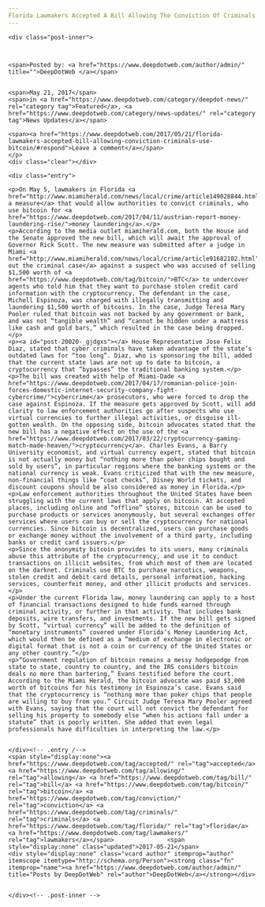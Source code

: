 ```yaml
---
Florida Lawmakers Accepted A Bill Allowing The Conviction Of Criminals Who Use Bitcoin
---
```

<article class="post-listing post-20020 post type-post status-publish format-standard has-post-thumbnail hentry  tag-accepted tag-allowing tag-bill tag-bitcoin tag-conviction tag-criminals tag-florida tag-lawmakers">
    
    <div class="post-inner">
    
    
        
    <span>Posted by: <a href="https://www.deepdotweb.com/author/admin/" title="">DeepDotWeb </a></span>
    
    
    <span>May 21, 2017</span>
    <span>in <a href="https://www.deepdotweb.com/category/deepdot-news/" rel="category tag">Featured</a>, <a href="https://www.deepdotweb.com/category/news-updates/" rel="category tag">News Updates</a></span>
    
    <span><a href="https://www.deepdotweb.com/2017/05/21/florida-lawmakers-accepted-bill-allowing-conviction-criminals-use-bitcoin/#respond">Leave a comment</a></span>
    </p>
    <div class="clear"></div>
    
    <div class="entry">
    
    <p>On May 5, lawmakers in Florida <a href="http://www.miamiherald.com/news/local/crime/article149028844.html">accepted a measure</a> that would allow authorities to convict criminals, who use bitcoin for <a href="https://www.deepdotweb.com/2017/04/11/austrian-report-money-laundering-rise/">money laundering</a>.</p>
    <p>According to the media outlet miamiherald.com, both the House and the Senate approved the new bill, which will await the approval of Governor Rick Scott. The new measure was submitted after a judge in Miami <a href="http://www.miamiherald.com/news/local/crime/article91682102.html">threw out the criminal case</a> against a suspect who was accused of selling $1,500 worth of <a href="https://www.deepdotweb.com/tag/bitcoin/">BTC</a> to undercover agents who told him that they want to purchase stolen credit card information with the cryptocurrency. The defendant in the case, Michell Espinoza, was charged with illegally transmitting and laundering $1,500 worth of bitcoins. In the case, Judge Teresa Mary Pooler ruled that bitcoin was not backed by any government or bank, and was not “tangible wealth” and “cannot be hidden under a mattress like cash and gold bars,” which resulted in the case being dropped.</p>
    <p><a id="post-20020-_gjdgxs"></a> House Representative Jose Felix Diaz, stated that cyber criminals have taken advantage of the state’s outdated laws for “too long”. Diaz, who is sponsoring the bill, added that the current state laws are not up to date to bitcoin, a cryptocurrency that “bypasses” the traditional banking system.</p>
    <p>The bill was created with help of Miami-Dade <a href="https://www.deepdotweb.com/2017/04/17/romanian-police-join-forces-domestic-internet-security-company-fight-cybercrime/">cybercrime</a> prosecutors, who were forced to drop the case against Espinoza. If the measure gets approved by Scott, will add clarity to law enforcement authorities go after suspects who use virtual currencies to further illegal activities, or disguise ill-gotten wealth. On the opposing side, bitcoin advocates stated that the new bill has a negative effect on the use of the <a href="https://www.deepdotweb.com/2017/03/22/cryptocurrency-gaming-match-made-heaven/">cryptocurrency</a>. Charles Evans, a Barry University economist, and virtual currency expert, stated that bitcoin is not actually money but “nothing more than poker chips bought and sold by users”, in particular regions where the banking systems or the national currency is weak. Evans criticized that with the new measure, non-financial things like “coat checks”, Disney World tickets, and discount coupons should be also considered as money in Florida.</p>
    <p>Law enforcement authorities throughout the United States have been struggling with the current laws that apply on bitcoin. At accepted places, including online and “offline” stores, bitcoin can be used to purchase products or services anonymously, but several exchanges offer services where users can buy or sell the cryptocurrency for national currencies. Since bitcoin is decentralized, users can purchase goods or exchange money without the involvement of a third party, including banks or credit card issuers.</p>
    <p>Since the anonymity bitcoin provides to its users, many criminals abuse this attribute of the cryptocurrency, and use it to conduct transactions on illicit websites, from which most of them are located on the darknet. Criminals use BTC to purchase narcotics, weapons, stolen credit and debit card details, personal information, hacking services, counterfeit money, and other illicit products and services.</p>
    <p>Under the current Florida law, money laundering can apply to a host of financial transactions designed to hide funds earned through criminal activity, or further in that activity. That includes bank deposits, wire transfers, and investments. If the new bill gets signed by Scott, “virtual currency” will be added to the definition of “monetary instruments” covered under Florida’s Money Laundering Act, which would then be defined as a “medium of exchange in electronic or digital format that is not a coin or currency of the United States or any other country.”</p>
    <p>“Government regulation of bitcoin remains a messy hodgepodge from state to state, country to country, and the IRS considers bitcoin deals no more than bartering,” Evans testified before the court. According to the Miami Herald, the bitcoin advocate was paid $3,000 worth of bitcoins for his testimony in Espinoza’s case. Evans said that the cryptocurrency is “nothing more than poker chips that people are willing to buy from you.” Circuit Judge Teresa Mary Pooler agreed with Evans, saying that the court will not convict the defendant for selling his property to somebody else “when his actions fall under a statute” that is poorly written. She added that even legal professionals have difficulties in interpreting the law.</p>
    
    
    </div><!-- .entry /-->
    <span style="display:none"><a href="https://www.deepdotweb.com/tag/accepted/" rel="tag">accepted</a> <a href="https://www.deepdotweb.com/tag/allowing/" rel="tag">allowing</a> <a href="https://www.deepdotweb.com/tag/bill/" rel="tag">bill</a> <a href="https://www.deepdotweb.com/tag/bitcoin/" rel="tag">bitcoin</a> <a href="https://www.deepdotweb.com/tag/conviction/" rel="tag">conviction</a> <a href="https://www.deepdotweb.com/tag/criminals/" rel="tag">criminals</a> <a href="https://www.deepdotweb.com/tag/florida/" rel="tag">florida</a> <a href="https://www.deepdotweb.com/tag/lawmakers/" rel="tag">lawmakers</a></span>				<span style="display:none" class="updated">2017-05-21</span>
    <div style="display:none" class="vcard author" itemprop="author" itemscope itemtype="http://schema.org/Person"><strong class="fn" itemprop="name"><a href="https://www.deepdotweb.com/author/admin/" title="Posts by DeepDotWeb" rel="author">DeepDotWeb</a></strong></div>
    
    
    </div><!-- .post-inner -->
</article><!-- .post-listing -->

